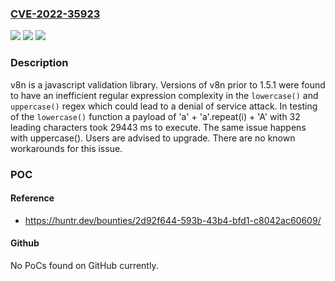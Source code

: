 ### [CVE-2022-35923](https://cve.mitre.org/cgi-bin/cvename.cgi?name=CVE-2022-35923)
![](https://img.shields.io/static/v1?label=Product&message=v8n&color=blue)
![](https://img.shields.io/static/v1?label=Version&message=%3C%201.5.1%20&color=brightgreen)
![](https://img.shields.io/static/v1?label=Vulnerability&message=CWE-400%3A%20Uncontrolled%20Resource%20Consumption&color=brightgreen)

### Description

v8n is a javascript validation library. Versions of v8n prior to 1.5.1 were found to have an inefficient regular expression complexity in the `lowercase()` and `uppercase()` regex which could lead to a denial of service attack. In testing of the `lowercase()` function a payload of 'a' + 'a'.repeat(i) + 'A' with 32 leading characters took 29443 ms to execute. The same issue happens with uppercase(). Users are advised to upgrade. There are no known workarounds for this issue.

### POC

#### Reference
- https://huntr.dev/bounties/2d92f644-593b-43b4-bfd1-c8042ac60609/

#### Github
No PoCs found on GitHub currently.

